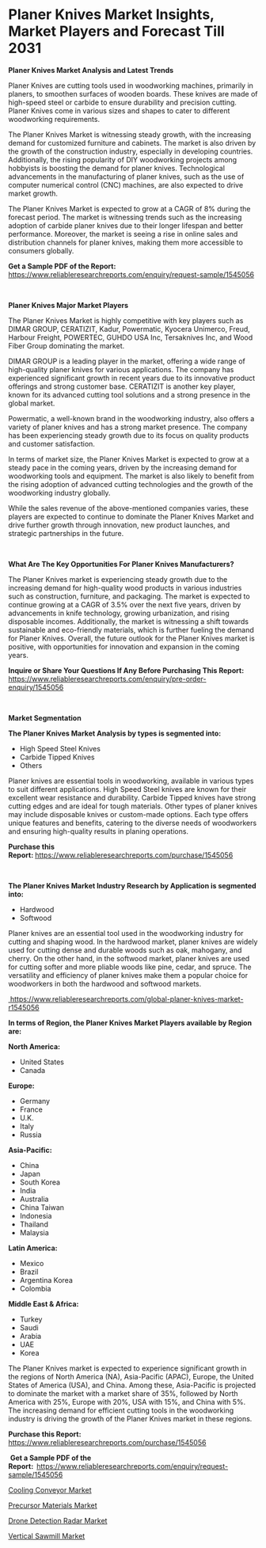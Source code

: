 <p><h1>Planer Knives Market Insights, Market Players and Forecast Till 2031</h1></p><p><strong>Planer Knives Market Analysis and Latest Trends</strong></p>
<p><p>Planer Knives are cutting tools used in woodworking machines, primarily in planers, to smoothen surfaces of wooden boards. These knives are made of high-speed steel or carbide to ensure durability and precision cutting. Planer Knives come in various sizes and shapes to cater to different woodworking requirements.</p><p>The Planer Knives Market is witnessing steady growth, with the increasing demand for customized furniture and cabinets. The market is also driven by the growth of the construction industry, especially in developing countries. Additionally, the rising popularity of DIY woodworking projects among hobbyists is boosting the demand for planer knives. Technological advancements in the manufacturing of planer knives, such as the use of computer numerical control (CNC) machines, are also expected to drive market growth.</p><p>The Planer Knives Market is expected to grow at a CAGR of 8% during the forecast period. The market is witnessing trends such as the increasing adoption of carbide planer knives due to their longer lifespan and better performance. Moreover, the market is seeing a rise in online sales and distribution channels for planer knives, making them more accessible to consumers globally.</p></p>
<p><strong>Get a Sample PDF of the Report:&nbsp;</strong> <a href="https://www.reliableresearchreports.com/enquiry/request-sample/1545056">https://www.reliableresearchreports.com/enquiry/request-sample/1545056</a></p>
<p>&nbsp;</p>
<p><strong>Planer Knives Major Market Players</strong></p>
<p><p>The Planer Knives Market is highly competitive with key players such as DIMAR GROUP, CERATIZIT, Kadur, Powermatic, Kyocera Unimerco, Freud, Harbour Freight, POWERTEC, GUHDO USA Inc, Tersaknives Inc, and Wood Fiber Group dominating the market. </p><p>DIMAR GROUP is a leading player in the market, offering a wide range of high-quality planer knives for various applications. The company has experienced significant growth in recent years due to its innovative product offerings and strong customer base. CERATIZIT is another key player, known for its advanced cutting tool solutions and a strong presence in the global market. </p><p>Powermatic, a well-known brand in the woodworking industry, also offers a variety of planer knives and has a strong market presence. The company has been experiencing steady growth due to its focus on quality products and customer satisfaction. </p><p>In terms of market size, the Planer Knives Market is expected to grow at a steady pace in the coming years, driven by the increasing demand for woodworking tools and equipment. The market is also likely to benefit from the rising adoption of advanced cutting technologies and the growth of the woodworking industry globally.</p><p>While the sales revenue of the above-mentioned companies varies, these players are expected to continue to dominate the Planer Knives Market and drive further growth through innovation, new product launches, and strategic partnerships in the future.</p></p>
<p>&nbsp;</p>
<p><strong>What Are The Key Opportunities For Planer Knives Manufacturers?</strong></p>
<p><p>The Planer Knives market is experiencing steady growth due to the increasing demand for high-quality wood products in various industries such as construction, furniture, and packaging. The market is expected to continue growing at a CAGR of 3.5% over the next five years, driven by advancements in knife technology, growing urbanization, and rising disposable incomes. Additionally, the market is witnessing a shift towards sustainable and eco-friendly materials, which is further fueling the demand for Planer Knives. Overall, the future outlook for the Planer Knives market is positive, with opportunities for innovation and expansion in the coming years.</p></p>
<p><strong>Inquire or Share Your Questions If Any Before Purchasing This Report:</strong> <a href="https://www.reliableresearchreports.com/enquiry/pre-order-enquiry/1545056">https://www.reliableresearchreports.com/enquiry/pre-order-enquiry/1545056</a></p>
<p>&nbsp;</p>
<p><strong>Market Segmentation</strong></p>
<p><strong>The Planer Knives Market Analysis by types is segmented into:</strong></p>
<p><ul><li>High Speed Steel Knives</li><li>Carbide Tipped Knives</li><li>Others</li></ul></p>
<p><p>Planer knives are essential tools in woodworking, available in various types to suit different applications. High Speed Steel knives are known for their excellent wear resistance and durability. Carbide Tipped knives have strong cutting edges and are ideal for tough materials. Other types of planer knives may include disposable knives or custom-made options. Each type offers unique features and benefits, catering to the diverse needs of woodworkers and ensuring high-quality results in planing operations.</p></p>
<p><strong>Purchase this Report:&nbsp;</strong><a href="https://www.reliableresearchreports.com/purchase/1545056">https://www.reliableresearchreports.com/purchase/1545056</a></p>
<p>&nbsp;</p>
<p><strong>The Planer Knives Market Industry Research by Application is segmented into:</strong></p>
<p><ul><li>Hardwood</li><li>Softwood</li></ul></p>
<p><p>Planer knives are an essential tool used in the woodworking industry for cutting and shaping wood. In the hardwood market, planer knives are widely used for cutting dense and durable woods such as oak, mahogany, and cherry. On the other hand, in the softwood market, planer knives are used for cutting softer and more pliable woods like pine, cedar, and spruce. The versatility and efficiency of planer knives make them a popular choice for woodworkers in both the hardwood and softwood markets.</p></p>
<p><a href="https://www.reliableresearchreports.com/global-planer-knives-market-r1545056">&nbsp;https://www.reliableresearchreports.com/global-planer-knives-market-r1545056</a></p>
<p><strong>In terms of Region, the Planer Knives Market Players available by Region are:</strong></p>
<p>
    <p> <strong> North America: </strong>
        <ul>
            <li>United States</li>
            <li>Canada</li>
        </ul>
        </p> 
    <p> <strong> Europe: </strong>
        <ul>
            <li>Germany</li>
            <li>France</li>
            <li>U.K.</li>
            <li>Italy</li>
            <li>Russia</li>
        </ul>
        </p> 
    <p> <strong> Asia-Pacific: </strong>
        <ul>
            <li>China</li>
            <li>Japan</li>
            <li>South Korea</li>
            <li>India</li>
            <li>Australia</li>
            <li>China Taiwan</li>
            <li>Indonesia</li>
            <li>Thailand</li>
            <li>Malaysia</li>
        </ul>
        </p> 
    <p> <strong> Latin America: </strong>
        <ul>
            <li>Mexico</li>
            <li>Brazil</li>
            <li>Argentina Korea</li>
            <li>Colombia</li>
        </ul>
        </p> 
    <p> <strong> Middle East & Africa: </strong>
        <ul>
            <li>Turkey</li>
            <li>Saudi</li>
            <li>Arabia</li>
            <li>UAE</li>
            <li>Korea</li>
        </ul>
    </p>
    </p>
<p><p>The Planer Knives market is expected to experience significant growth in the regions of North America (NA), Asia-Pacific (APAC), Europe, the United States of America (USA), and China. Among these, Asia-Pacific is projected to dominate the market with a market share of 35%, followed by North America with 25%, Europe with 20%, USA with 15%, and China with 5%. The increasing demand for efficient cutting tools in the woodworking industry is driving the growth of the Planer Knives market in these regions.</p></p>
<p><strong>Purchase this Report: </strong><a href="https://www.reliableresearchreports.com/purchase/1545056">https://www.reliableresearchreports.com/purchase/1545056</a></p>
<p>&nbsp;<strong>Get a Sample PDF of the Report:&nbsp;&nbsp;</strong><a href="https://www.reliableresearchreports.com/enquiry/request-sample/1545056">https://www.reliableresearchreports.com/enquiry/request-sample/1545056</a></p>
<p><strong></strong></p>
<p><p><a href="https://github.com/edytherolanlouisejk1miz0wig/Market-Research-Report-List-2/blob/main/cooling-conveyor-market.md">Cooling Conveyor Market</a></p><p><a href="https://sudsy-motorcycle-bbc.notion.site/Precursor-Materials-Market-Research-Report-Its-History-and-Forecast-2024-to-2031-8766d342a24f433e817887ffd6dc385a">Precursor Materials Market</a></p><p><a href="https://view.publitas.com/reportprime-1/drone-detection-radar-market-analysis-and-sze-forecasted-for-period-from-2024-to-2031/">Drone Detection Radar Market</a></p><p><a href="https://github.com/peachesmcdowel1/Market-Research-Report-List-2/blob/main/vertical-sawmill-market.md">Vertical Sawmill Market</a></p></p>